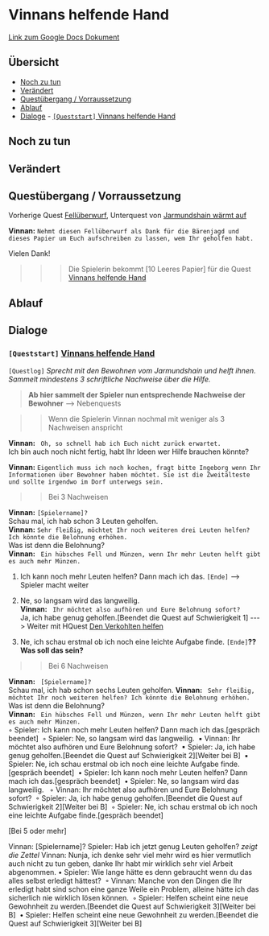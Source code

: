 # Vinnans helfende Hand <!-- omit in toc -->

[Link zum Google Docs Dokument](https://docs.google.com/document/d/1qNGtcrUiKUG56wcReh-0IIR2xnIP8pkHrfHObpcPeTo)

## Übersicht <!-- omit in toc -->
- [Noch zu tun](#noch-zu-tun)
- [Verändert](#ver%C3%A4ndert)
- [Questübergang / Vorraussetzung](#quest%C3%BCbergang--vorraussetzung)
- [Ablauf](#ablauf)
- [Dialoge](#dialoge)
		- [`[Queststart]` Vinnans helfende Hand](#queststart-vinnans-helfende-hand)

## Noch zu tun

## Verändert

## Questübergang / Vorraussetzung

Vorherige Quest [Fellüberwurf](#fellüberwurf), Unterquest von [Jarmundshain wärmt auf](#jarmundshain-waermt-auf)

**Vinnan:** `Nehmt diesen Fellüberwurf als Dank für die Bärenjagd und dieses Papier um Euch aufschreiben zu lassen, wem Ihr geholfen habt.`

Vielen Dank!

>>> Die Spielerin bekommt [10 Leeres Papier] für die Quest [Vinnans helfende Hand](#vinnans-helfende-hand)

## Ablauf

## Dialoge

### `[Queststart]` [Vinnans helfende Hand](#vinnans-helfende-hand)

`[Questlog]` *Sprecht mit den Bewohnen vom Jarmundshain und helft ihnen. Sammelt mindestens 3 schriftliche Nachweise über die Hilfe.*

> **Ab hier sammelt der Spieler nun entsprechende Nachweise der Bewohner**  --> Nebenquests


>> Wenn die Spielerin Vinnan nochmal mit weniger als 3 Nachweisen anspricht

**Vinnan:** ` Oh, so schnell hab ich Euch nicht zurück erwartet.`    
Ich bin auch noch nicht fertig, habt Ihr Ideen wer Hilfe brauchen könnte?

**Vinnan:** `Eigentlich muss ich noch kochen, fragt bitte Ingeborg wenn Ihr Informationen über Bewohner haben möchtet. Sie ist die Zweitälteste und sollte irgendwo im Dorf unterwegs sein.`


>>Bei 3 Nachweisen

**Vinnan:** `[Spielername]? `   
Schau mal, ich hab schon 3 Leuten geholfen.   
**Vinnan:** `Sehr fleißig, möchtet Ihr noch weiteren drei Leuten helfen? Ich könnte die Belohnung erhöhen.`  
Was ist denn die Belohnung?   
**Vinnan:** ` Ein hübsches Fell und Münzen, wenn Ihr mehr Leuten helft gibt es auch mehr Münzen.`  

   1. Ich kann noch mehr Leuten helfen? Dann mach ich das. `[Ende]` --> Spieler macht weiter
   
   2. Ne, so langsam wird das langweilig.   
    **Vinnan:** ` Ihr möchtet also aufhören und Eure Belohnung sofort?`   
    Ja, ich habe genug geholfen.[Beendet die Quest auf Schwierigkeit 1]   ---> Weiter mit HQuest [Den Verkohlten helfen](#den-verkohlten-helfen)      
   3. Ne, ich schau erstmal ob ich noch eine leichte Aufgabe finde.  `[Ende]`**?? Was soll das sein?**


>>Bei 6 Nachweisen

**Vinnan:** ` [Spielername]?`  
Schau mal, ich hab schon sechs Leuten geholfen.
**Vinnan:** ` Sehr fleißig, möchtet Ihr noch weiteren helfen? Ich könnte die Belohnung erhöhen.`   
Was ist denn die Belohnung?   
**Vinnan:** ` Ein hübsches Fell und Münzen, wenn Ihr mehr Leuten helft gibt es auch mehr Münzen.`   
	◦	Spieler: Ich kann noch mehr Leuten helfen? Dann mach ich das.[gespräch beendet] 
	◦	Spieler: Ne, so langsam wird das langweilig. 
	▪	Vinnan: Ihr möchtet also aufhören und Eure Belohnung sofort? 
	▪	Spieler: Ja, ich habe genug geholfen.[Beendet die Quest auf Schwierigkeit 2][Weiter bei B] 
	▪	Spieler: Ne, ich schau erstmal ob ich noch eine leichte Aufgabe finde.[gespräch beendet] 
	•	Spieler: Ich kann noch mehr Leuten helfen? Dann mach ich das.[gespräch beendet] 
	•	Spieler: Ne, so langsam wird das langweilig.  
	◦	Vinnan: Ihr möchtet also aufhören und Eure Belohnung sofort? 
	◦	Spieler: Ja, ich habe genug geholfen.[Beendet die Quest auf Schwierigkeit 2][Weiter bei B] 
	◦	Spieler: Ne, ich schau erstmal ob ich noch eine leichte Aufgabe finde.[gespräch beendet] 

[Bei 5 oder mehr]
 
Vinnan: [Spielername]?
Spieler: Hab ich jetzt genug Leuten geholfen? *zeigt die Zettel*
Vinnan: Nunja, ich denke sehr viel mehr wird es hier vermutlich auch nicht zu tun geben, danke Ihr habt mir wirklich sehr viel Arbeit abgenommen.
	•	Spieler: Wie lange hätte es denn gebraucht wenn du das alles selbst erledigt hättest? 
	◦	Vinnan: Manche von den Dingen die Ihr erledigt habt sind schon eine ganze Weile ein Problem, alleine hätte ich das sicherlich nie wirklich lösen können. 
	◦	Spieler: Helfen scheint eine neue Gewohnheit zu werden.[Beendet die Quest auf Schwierigkeit 3][Weiter bei B] 
	•	Spieler: Helfen scheint eine neue Gewohnheit zu werden.[Beendet die Quest auf Schwierigkeit 3][Weiter bei B] 




